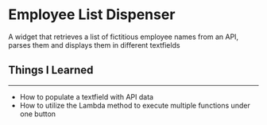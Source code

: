 # Employee List Dispenser
A widget that retrieves a list of fictitious employee names from an API, parses them and displays them in different textfields

## Things I Learned
________________________
- How to populate a textfield with API data
- How to utilize the Lambda method to execute multiple functions
  under one button
